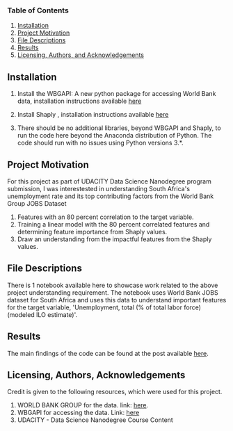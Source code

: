 ### Table of Contents

1. [Installation](#installation)
2. [Project Motivation](#motivation)
3. [File Descriptions](#files)
4. [Results](#results)
5. [Licensing, Authors, and Acknowledgements](#licensing)

## Installation <a name="installation"></a>

1. Install the WBGAPI: A new python package for accessing World Bank data, installation instructions available [here](https://pypi.org/project/wbgapi/)

2. Install Shaply , installation instructions available [here](https://shap.readthedocs.io/en/latest/)

3. There should be no additional libraries, beyond WBGAPI and Shaply, to run the code here beyond the Anaconda distribution of Python.  The code should run with no issues using Python versions 3.*.

## Project Motivation<a name="motivation"></a>

For this project as part of UDACITY Data Science Nanodegree program submission, I was interestested in understanding South Africa's unemployment rate and its top contributing factors from the World Bank Group JOBS Dataset

1. Features with an 80 percent correlation to the target variable.
2. Training a linear model with the 80 percent correlated features and determining feature importance from Shaply values.
3. Draw an understanding from the impactful features from the Shaply values.

## File Descriptions <a name="files"></a>

There is 1 notebook available here to showcase work related to the above project understanding requirement.  The notebook uses World Bank JOBS dataset for South Africa and uses this data to understand important features for the target variable, 'Unemployment, total (% of total labor force) (modeled ILO estimate)'.  

## Results<a name="results"></a>

The main findings of the code can be found at the post available [here](https://medium.com/@matopesithole/understanding-south-africas-unemployment-top-contributing-factors-from-the-world-bank-group-jobs-661bf1a19d07).

## Licensing, Authors, Acknowledgements<a name="licensing"></a>

Credit is given to the following resources, which were used for this project.

1. WORLD BANK GROUP for the data. link: [here](https://databank.worldbank.org/source/jobs).
2. WBGAPI for accessing the data. Link: [here](https://pypi.org/project/wbgapi/)
3. UDACITY - Data Science Nanodegree Course Content
